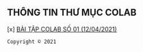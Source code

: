 ## THÔNG TIN THƯ MỤC COLAB

 [x] [BÀI TẬP COLAB SỐ 01 (12/04/2021)](Recognizing_hand_written_digits.ipynb)
  
<!-- Footer -->
`Copyright © 2021`

<!-- Xin đừng copy :D. Please don't copy :D -->
<!-- Copyright © 2021 - By Hưng Phú - 19520214. -->
